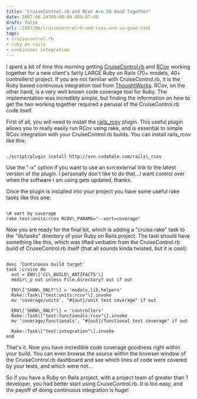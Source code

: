 ```yaml
---
title: 'CruiseControl.rb and RCov Are SO Good Together'
date: 2007-06-24T09:00:00.000-07:00
draft: false
url: /2007/06/cruisecontrolrb-and-rcov-are-so-good.html
tags: 
- cruisecontrol.rb
- ruby on rails
- continuous integration
---
```


I spent a bit of time this morning getting [CruiseControl.rb](http://cruisecontrolrb.thoughtworks.com/) and [RCov](http://eigenclass.org/hiki.rb?rcov) working together for a new client's fairly LARGE Ruby on Rails (70+ models, 40+ controllers) project. If you are not familiar with CruiseControl.rb, it is the Ruby based continuous integration tool from [ThoughtWorks](http://www.thoughtworks.com/). RCov, on the other hand, is a very well known code coverage tool for Ruby. The implementation was incredibly simple, but finding the information on how to get the two working together required a perusal of the CruiseControl.rb code itself.  
  
First of all, you will need to install the [rails\_rcov](http://blog.codahale.com/2006/05/26/rails-plugin-rails_rcov) plugin. This useful plugin allows you to really easily run RCov using rake, and is essential to simple RCov integration with your CruiseControl.rb builds. You can install rails\_rcov like this:  
  
```
  
./script/plugin install http://svn.codahale.com/rails\_rcov  

```  
  
Use the "-x" option if you want to use an svn:external link to the latest version of the plugin. I personally don't like to do that...I want control over when the software I am using gets updated, thanks.  
  
Once the plugin is installed into your project you have some useful rake tasks like this one:  
  
```
  
\# sort by coverage  
rake test:units:rcov RCOV\_PARAMS="--sort=coverage"  

```  
  
Now you are ready for the final bit, which is adding a "cruise.rake" task to the "lib/tasks" directory of your Ruby on Rails project. The task should have something like this, which was lifted verbatim from the CruiseControl.rb build of CruiseControl.rb itself (that all sounds kinda twisted, but it is cool):  
  
```
  
desc 'Continuous build target'  
task :cruise do  
  out = ENV\['CC\_BUILD\_ARTIFACTS'\]  
  mkdir\_p out unless File.directory? out if out  
  
  ENV\['SHOW\_ONLY'\] = 'models,lib,helpers'  
  Rake::Task\["test:units:rcov"\].invoke  
  mv 'coverage/units', "#{out}/unit test coverage" if out  
    
  ENV\['SHOW\_ONLY'\] = 'controllers'  
  Rake::Task\["test:functionals:rcov"\].invoke  
  mv 'coverage/functionals', "#{out}/functional test coverage" if out  
    
  Rake::Task\["test:integration"\].invoke  
end  

```  
  
That's it. Now you have incredible code coverage goodness right within your build. You can even browse the source within the browser window of the CruiseControl.rb dashboard and see which lines of code were covered by your tests, and which were not...  
  
So if you have a Ruby on Rails project, with a project team of greater than 1 developer, you had better start using CruiseControl.rb. It is too easy, and the payoff of doing continuous integration is huge!